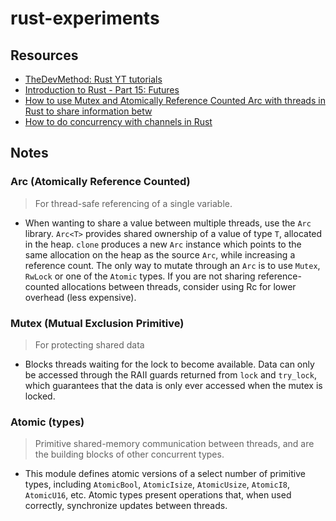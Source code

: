 # rust-experiments

## Resources
- [TheDevMethod: Rust YT tutorials](https://www.youtube.com/c/TheDevMethod)
- [Introduction to Rust - Part 15: Futures](https://www.youtube.com/watch?v=eQkFrww3udQ)
- [How to use Mutex and Atomically Reference Counted Arc with threads in Rust to share information betw](https://www.youtube.com/watch?v=blL8MBmX4YI)
- [How to do concurrency with channels in Rust](https://www.youtube.com/watch?v=FAbvNXLXKf0)


## Notes
### Arc (Atomically Reference Counted)
> For thread-safe referencing of a single variable. 
- When wanting to share a value between multiple threads, use the `Arc` library. `Arc<T>` provides shared ownership of a value of type `T`, allocated in the heap. `clone` produces a new `Arc` instance which points to the same allocation on the heap as the source `Arc`, while increasing a reference count. The only way to mutate through an `Arc` is to use `Mutex`, `RwLock` or one of the `Atomic` types. If you are not sharing reference-counted allocations between threads, consider using Rc<T> for lower overhead (less expensive).

### Mutex (Mutual Exclusion Primitive)
> For protecting shared data
- Blocks threads waiting for the lock to become available. Data can only be accessed through the RAII guards returned from `lock` and `try_lock`, which guarantees that the data is only ever accessed when the mutex is locked.

### Atomic (types)
> Primitive shared-memory communication between threads, and are the building blocks of other concurrent types.
- This module defines atomic versions of a select number of primitive types, including `AtomicBool`, `AtomicIsize`, `AtomicUsize`, `AtomicI8`, `AtomicU16`, etc. Atomic types present operations that, when used correctly, synchronize updates between threads.